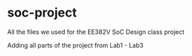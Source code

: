 soc-project
===========

All the files we used for the EE382V SoC Design class project

Adding all parts of the project from Lab1 - Lab3
